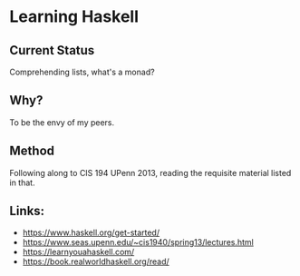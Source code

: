 # Learning Haskell
## Current Status
Comprehending lists, what's a monad?

## Why?
To be the envy of my peers.

## Method
Following along to CIS 194 UPenn 2013, reading the requisite material listed in
that.

## Links:
* https://www.haskell.org/get-started/
* https://www.seas.upenn.edu/~cis1940/spring13/lectures.html
* https://learnyouahaskell.com/
* https://book.realworldhaskell.org/read/
